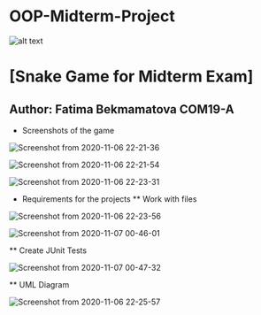 # OOP-Midterm-Project

![alt text](https://upload.wikimedia.org/wikipedia/en/0/07/Ala-Too_International_University_Seal.png)

# [Snake Game for Midterm Exam]

## Author: Fatima Bekmamatova COM19-A

* Screenshots of the game

![Screenshot from 2020-11-06 22-21-36](https://user-images.githubusercontent.com/57977808/98402966-5ea33380-2092-11eb-8d84-7633b27de591.png)

![Screenshot from 2020-11-06 22-21-54](https://user-images.githubusercontent.com/57977808/98403001-6cf14f80-2092-11eb-9250-073f4eee4cda.png)

![Screenshot from 2020-11-06 22-23-31](https://user-images.githubusercontent.com/57977808/98403017-75e22100-2092-11eb-8da5-acb450b3207c.png)

* Requirements for the projects
** Work with files

![Screenshot from 2020-11-06 22-23-56](https://user-images.githubusercontent.com/57977808/98403050-85fa0080-2092-11eb-9742-44eb79f23b54.png)

![Screenshot from 2020-11-07 00-46-01](https://user-images.githubusercontent.com/57977808/98403246-df622f80-2092-11eb-8000-aba240f31bf6.png)

** Create JUnit Tests

![Screenshot from 2020-11-07 00-47-32](https://user-images.githubusercontent.com/57977808/98403275-eb4df180-2092-11eb-8f03-0e837a13dd54.png)

** UML Diagram

![Screenshot from 2020-11-06 22-25-57](https://user-images.githubusercontent.com/57977808/98403300-f3a62c80-2092-11eb-914a-138aed403567.png)
